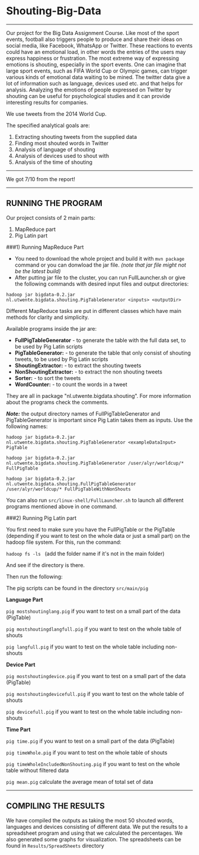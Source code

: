 # Shouting-Big-Data
-------------------

Our project for the Big Data Assignment Course.
Like most of the sport events, football also triggers people to produce and share their ideas on social media, like Facebook, WhatsApp or Twitter. These reactions to events could have an emotional load, in other words the entries of the users may express happiness or frustration. The most extreme way of expressing emotions is shouting, especially in the sport events. One can imagine that large sport events, such as FIFA World Cup or Olympic games, can trigger various kinds of emotional data waiting to be mined. The twitter data give a lot of information such as language, devices used etc. and that helps for analysis. 
Analyzing the emotions of people expressed on Twitter by shouting can be useful for psychological studies and it can provide interesting results for companies.

We use tweets from the 2014 World Cup.

The specified analytical goals are:

1. Extracting shouting tweets from the supplied data
2. Finding most shouted words in Twitter
3. Analysis of language of shouting
4. Analysis of devices used to shout with
5. Analysis of the time of shouting

---------------------------

We got 7/10 from the report!

--------------------------

## RUNNING THE PROGRAM

Our project consists of 2 main parts:
1) MapReduce part
2) Pig Latin part

###1) Running MapReduce Part

- You need to download the whole project and build it with `mvn package `command or you can donwload the jar file. *(note that jar file might not be the latest build)*
- After putting jar file to the cluster, you can run FullLauncher.sh or give the following commands with desired input files and output directories:

`hadoop jar bigdata-0.2.jar nl.utwente.bigdata.shouting.PigTableGenerator <inputs> <outputDir>`

Different MapReduce tasks are put in different classes which have main methods for clarity and simplicity.

Available programs inside the jar are:

 - **FullPigTableGenerator**    - to generate the table with the full data set, to be used by Pig Latin scripts
 - **PigTableGenerator:**    - to generate the table that only consist of shouting tweets, to be used by Pig Latin scripts
 - **ShoutingExtractor:**    - to extract the shouting tweets
 - **NonShoutingExtractor:**    - to extract the non shouting tweets
 - **Sorter:**    - to sort the tweets
 - **WordCounter:**    - to count the words in a tweet
 

They are all in package "nl.utwente.bigdata.shouting". For more information about the programs check the comments.

***Note:*** the output directory names of FullPigTableGenerator and PigTableGenerator is important since Pig Latin takes them as inputs. Use the following names:

`hadoop jar bigdata-0.2.jar nl.utwente.bigdata.shouting.PigTableGenerator <exampleDataInput> PigTable`

`hadoop jar bigdata-0.2.jar nl.utwente.bigdata.shouting.PigTableGenerator /user/alyr/worldcup/* FullPigTable`

`hadoop jar bigdata-0.2.jar nl.utwente.bigdata.shouting.FullPigTableGenerator /user/alyr/worldcup/* FullPigTableWithNonShouts`

You can also run `src/linux-shell/FullLauncher.sh` to launch all different programs mentioned above in one command.

###2) Running Pig Latin part

You first need to make sure you have the FullPigTable or the PigTable (depending if you want to test on the whole data or just a small part) on the hadoop file system. For this, run the command:

`hadoop fs -ls `
(add the folder name if it's not in the main folder)
	
And see if the directory is there.

Then run the following:

The pig scripts can be found in the directory `src/main/pig`

 **Language Part**

`pig mostshoutinglang.pig`		if you want to test on a small part of the data (PigTable)
	
`pig mostshoutingdlangfull.pig`		if you want to test on the whole table of shouts

`pig langfull.pig`		if you want to test on the whole table including non-shouts

 **Device Part**
	
`pig mostshoutingdevice.pig`		if you want to test on a small part of the data (PigTable)
	
`pig mostshoutingdevicefull.pig`		if you want to test on the whole table of shouts

`pig devicefull.pig`		if you want to test on the whole table including non-shouts

 **Time Part**

`pig time.pig`			if you want to test on a small part of the data (PigTable)
	
`pig timeWhole.pig`		if you want to test on the whole table of shouts

`pig timeWholeIncludedNonShouting.pig`		if you want to test on the whole table without filtered data

`pig mean.pig`		calculate the average mean of total set of data

---------------
	
## COMPILING THE RESULTS

We have compiled the outputs as taking the most 50 shouted words, languages and devices consisting of different data. 
We put the results to a spreadsheet program and using that we calculated the percentages. We also generated some graphs for visualization.
The spreadsheets can be found in `Results/SpreadSheets` directory